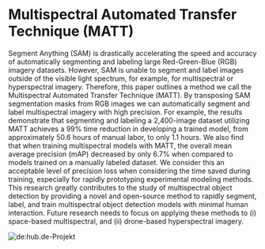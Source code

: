 # Multispectral Automated Transfer Technique (MATT)

Segment Anything (SAM) is drastically accelerating the speed and accuracy of automatically segmenting and labeling large Red-Green-Blue (RGB) imagery datasets. However, SAM is unable to segment and label images outside of the visible light spectrum, for example, for multispectral or hyperspectral imagery. Therefore, this paper outlines a method we call the Multispectral Automated Transfer Technique (MATT). By transposing SAM segmentation masks from RGB images we can automatically segment and label multispectral imagery with high precision. For example, the results demonstrate that segmenting and labeling a 2,400-image dataset utilizing MATT achieves a 99% time reduction in developing a trained model, from approximately 50.6 hours of manual labor, to only 1.1 hours. We also find that when training multispectral models with MATT, the overall mean average precision (mAP) decreased by only 6.7% when compared to models trained on a manually labeled dataset. We consider this an acceptable level of precision loss when considering the time saved during training, especially for rapidly prototyping experimental modeling methods. This research greatly contributes to the study of multispectral object detection by providing a novel and open-source method to rapidly segment, label, and train multispectral object detection models with minimal human interaction. Future research needs to focus on applying these methods to (i) space-based multispectral, and (ii) drone-based hyperspectral imagery. 

![de:hub.de-Projekt](matt_fused_final.png)
